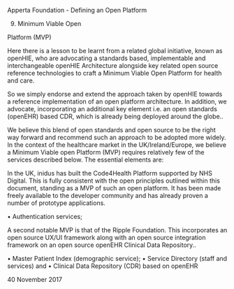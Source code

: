 Apperta Foundation - Defining an Open Platform

9. Minimum Viable Open

Platform (MVP)

Here there is a lesson to be learnt
from a related global initiative, known
as openHIE, who are advocating a
standards based, implementable and
interchangeable openHIE Architecture
alongside key related open source
reference technologies to craft a Minimum
Viable Open Platform for health and care.

So we simply endorse and extend the
approach taken by openHIE towards a
reference implementation of an open
platform architecture. In addition, we
advocate, incorporating an additional key
element i.e. an open standards (openEHR)
based CDR, which is already being
deployed around the globe..

We believe this blend of open standards
and open source to be the right way
forward and recommend such an
approach to be adopted more widely. In
the context of the healthcare market in the
UK/Ireland/Europe, we believe a Minimum
Viable open Platform (MVP) requires
relatively few of the services described
below. The essential elements are:

In the UK, inidus has built the
Code4Health Platform supported by
NHS Digital. This is fully consistent with
the open principles outlined within this
document, standing as a MVP of such an
open platform. It has been made freely
available to the developer community and
has already proven a number of prototype
applications.

•	 Authentication services;

A second notable MVP is that of the Ripple
Foundation. This incorporates an open
source UX/UI framework along with an
open source integration framework on
an open source openEHR Clinical Data
Repository..

•	 Master Patient Index (demographic
service);
•	 Service Directory (staff and services)
and
•	 Clinical Data Repository (CDR) based
on openEHR

40
November 2017

